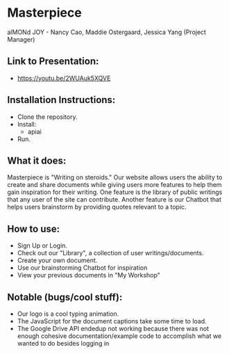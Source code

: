 # Masterpiece
alMONd JOY - Nancy Cao, Maddie Ostergaard, Jessica Yang (Project Manager)

## Link to Presentation: ##
- https://youtu.be/2WUAuk5XQVE

## Installation Instructions: ##
- Clone the repository.
- Install:
    - apiai
- Run.

## What it does: ##
Masterpiece is "Writing on steroids." Our website allows users the ability to create and share documents while giving users more features to help them gain inspiration for their writing. One feature is the library of public writings that any user of the site can contribute. Another feature is our Chatbot that helps users brainstorm by providing quotes relevant to a topic.

## How to use: ##
- Sign Up or Login.
- Check out our "Library", a collection of user writings/documents.
- Create your own document.
- Use our brainstorming Chatbot for inspiration
- View your previous documents in "My Workshop"

## Notable (bugs/cool stuff): ##
- Our logo is a cool typing animation.
- The JavaScript for the document captions take some time to load.
- The Google Drive API endedup not working because there was not enough cohesive documentation/example code to accomplish what we wanted to do besides logging in
